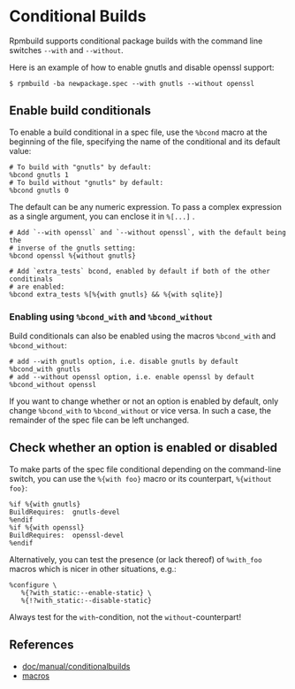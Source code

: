 # Conditional Builds

Rpmbuild supports conditional package builds with the command line switches
`--with` and `--without`.

Here is an example of how to enable gnutls and disable openssl support:

```
$ rpmbuild -ba newpackage.spec --with gnutls --without openssl
```

## Enable build conditionals

To enable a build conditional in a spec file, use the `%bcond` macro at the
beginning of the file, specifying the name of the conditional and its default
value:

```
# To build with "gnutls" by default:
%bcond gnutls 1
# To build without "gnutls" by default:
%bcond gnutls 0
```

The default can be any numeric expression.
To pass a complex expression as a single argument, you can enclose it in
`%[...]` .

```
# Add `--with openssl` and `--without openssl`, with the default being the
# inverse of the gnutls setting:
%bcond openssl %{without gnutls}

# Add `extra_tests` bcond, enabled by default if both of the other conditinals
# are enabled:
%bcond extra_tests %[%{with gnutls} && %{with sqlite}]
```


### Enabling using `%bcond_with` and `%bcond_without`

Build conditionals can also be enabled using the macros `%bcond_with` and
`%bcond_without`:

```
# add --with gnutls option, i.e. disable gnutls by default
%bcond_with gnutls
# add --without openssl option, i.e. enable openssl by default
%bcond_without openssl
```

If you want to change whether or not an option is enabled by default, only
change `%bcond_with` to `%bcond_without` or vice versa. In such a case, the
remainder of the spec file can be left unchanged.


## Check whether an option is enabled or disabled

To make parts of the spec file conditional depending on the command-line
switch, you can use the `%{with foo}` macro or its counterpart,
`%{without foo}`:

```
%if %{with gnutls}
BuildRequires:  gnutls-devel
%endif
%if %{with openssl}
BuildRequires:  openssl-devel
%endif
```

Alternatively, you can test the presence (or lack thereof) of `%with_foo`
macros which is nicer in other situations, e.g.:

```
%configure \
   %{?with_static:--enable-static} \
   %{!?with_static:--disable-static}
```

Always test for the `with`-condition, not the `without`-counterpart!

## References
* [doc/manual/conditionalbuilds](https://github.com/rpm-software-management/rpm/blob/master/doc/manual/conditionalbuilds)
* [macros](https://github.com/rpm-software-management/rpm/blob/master/macros.in)
